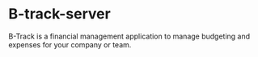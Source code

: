 # B-track-server
B-Track is a financial management application to manage budgeting and expenses for your company or team.
